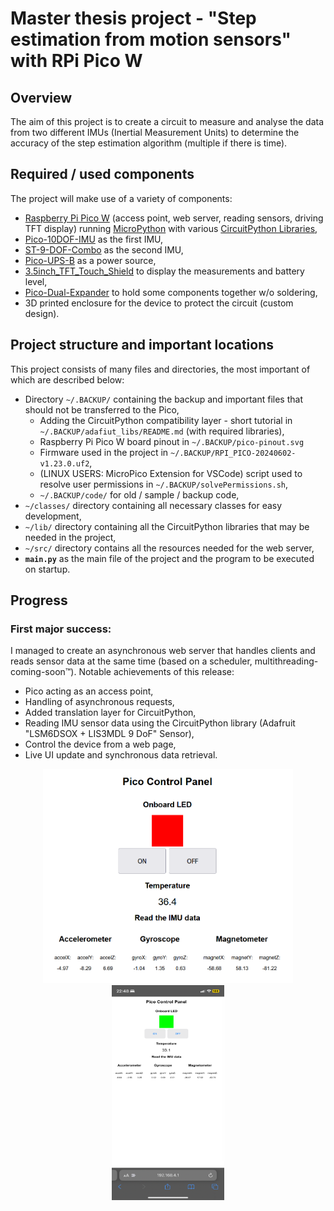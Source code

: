 # Master thesis project - "Step estimation from motion sensors" with RPi Pico W

## Overview

The aim of this project is to create a circuit to measure and analyse the data from two different IMUs (Inertial Measurement Units) to determine the accuracy of the step estimation algorithm (multiple if there is time).

## Required / used components

The project will make use of a variety of components:

- [Raspberry Pi Pico W](https://www.raspberrypi.com/documentation/microcontrollers/raspberry-pi-pico.html) (access point, web server, reading sensors, driving TFT display) running [MicroPython](https://micropython.org/download/RPI_PICO/) with various [CircuitPython Libraries](https://learn.adafruit.com/circuitpython-libraries-on-micropython-using-the-raspberry-pi-pico/overview),
- [Pico-10DOF-IMU](https://www.waveshare.com/wiki/Pico-10DOF-IMU) as the first IMU,
- [ST-9-DOF-Combo](https://learn.adafruit.com/st-9-dof-combo) as the second IMU,
- [Pico-UPS-B](https://www.waveshare.com/wiki/Pico-UPS-B) as a power source,
- [3.5inch_TFT_Touch_Shield](https://www.waveshare.com/wiki/3.5inch_TFT_Touch_Shield) to display the measurements and battery level,
- [Pico-Dual-Expander](https://www.waveshare.com/pico-dual-expander.htm) to hold some components together w/o soldering,
- 3D printed enclosure for the device to protect the circuit (custom design).

## Project structure and important locations

This project consists of many files and directories, the most important of which are described below:

- Directory `~/.BACKUP/` containing the backup and important files that should not be transferred to the Pico,
  - Adding the CircuitPython compatibility layer - short tutorial in `~/.BACKUP/adafiut_libs/README.md` (with required libraries),
  - Raspberry Pi Pico W board pinout in `~/.BACKUP/pico-pinout.svg`
  - Firmware used in the project in `~/.BACKUP/RPI_PICO-20240602-v1.23.0.uf2`,
  - (LINUX USERS: MicroPico Extension for VSCode) script used to resolve user permissions in `~/.BACKUP/solvePermissions.sh`,
  - `~/.BACKUP/code/` for old / sample / backup code,
- `~/classes/` directory containing all necessary classes for easy development,
- `~/lib/` directory containing all the CircuitPython libraries that may be needed in the project,
- `~/src/` directory contains all the resources needed for the web server,
- **`main.py`** as the main file of the project and the program to be executed on startup.

## Progress

### First major success:

I managed to create an asynchronous web server that handles clients and reads sensor data at the same time (based on a scheduler, multithreading-coming-soon&trade;). Notable achievements of this release:

- Pico acting as an access point,
- Handling of asynchronous requests,
- Added translation layer for CircuitPython,
- Reading IMU sensor data using the CircuitPython library (Adafruit "LSM6DSOX + LIS3MDL 9 DoF" Sensor),
- Control the device from a web page,
- Live UI update and synchronous data retrieval.

<p align='center'>
  <img src="./.BACKUP/img_README/first_success.png" width="400"/>
  <img src="./.BACKUP/img_README/first_success_mobile.png" width="180" height="344" />
</p>
